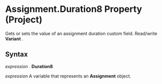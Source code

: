 
# Assignment.Duration8 Property (Project)

 Gets or sets the value of an assignment duration custom field. Read/write **Variant** .


## Syntax

 _expression_ . **Duration8**

 _expression_ A variable that represents an **Assignment** object.

